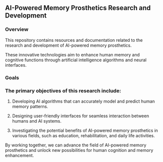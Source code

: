 ## AI-Powered Memory Prosthetics Research and Development


### Overview

This repository contains resources and documentation related to the research and development of AI-powered memory prosthetics. 

These innovative technologies aim to enhance human memory and cognitive functions through artificial intelligence algorithms and neural interfaces.


### Goals

### The primary objectives of this research include:

1. Developing AI algorithms that can accurately model and predict human memory patterns.

2. Designing user-friendly interfaces for seamless interaction between humans and AI systems.

3. Investigating the potential benefits of AI-powered memory prosthetics in various fields, such as education, rehabilitation, and daily life activities.



By working together, we can advance the field of AI-powered memory prosthetics and unlock new possibilities for human cognition and memory enhancement.